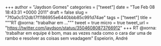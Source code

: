 
+++
author = "Jaydson Gomes"
categories = ["tweet"]
date = "Tue Feb 08 18:43:31 +0000 2011"
draft = false
slug = "7f0a0c512db17f1186955e6440bbb85c991d74ae"
tags = ["tweet"]
title = """RT @xorna: "trabalhar em ..."""
tweet = true
micro = true
tweet_url = "https://twitter.com/jaydson/status/35046080873766912"
+++
RT @xorna: 'trabalhar em equipe é bom, mas as vezes nada como o cara dar uma de rambo e resolver as coisas sem veadagem" Espeiorin, André
